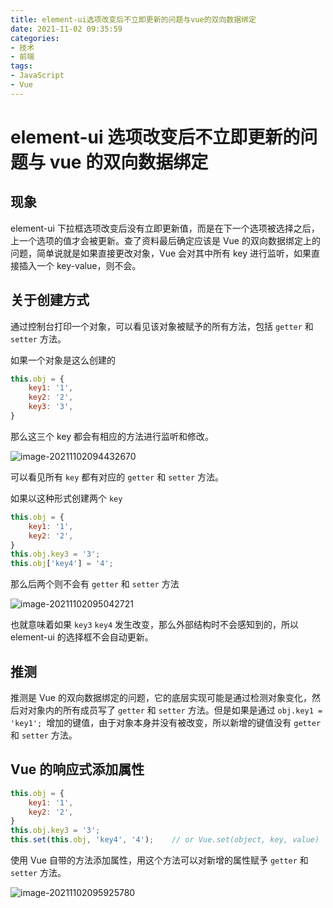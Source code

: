```yaml
---
title: element-ui选项改变后不立即更新的问题与vue的双向数据绑定
date: 2021-11-02 09:35:59
categories:
- 技术
- 前端
tags:
- JavaScript
- Vue
---
```


# element-ui 选项改变后不立即更新的问题与 vue 的双向数据绑定

## 现象

element-ui 下拉框选项改变后没有立即更新值，而是在下一个选项被选择之后，上一个选项的值才会被更新。查了资料最后确定应该是 Vue 的双向数据绑定上的问题，简单说就是如果直接更改对象，Vue 会对其中所有 key 进行监听，如果直接插入一个 key-value，则不会。

<!--more-->

## 关于创建方式

通过控制台打印一个对象，可以看见该对象被赋予的所有方法，包括 `getter` 和 `setter` 方法。

如果一个对象是这么创建的

``` js
this.obj = {
    key1: '1',
    key2: '2',
    key3: '3',
}
```

那么这三个 key 都会有相应的方法进行监听和修改。

![image-20211102094432670](D:\GitHub\zhyib.github.io\source\_posts\20211102-element-ui选项改变后不立即更新的问题与vue的双向数据绑定\image-20211102094432670.png)

可以看见所有 `key` 都有对应的 `getter` 和 `setter` 方法。



如果以这种形式创建两个 `key`

```javascript
this.obj = {
    key1: '1',
    key2: '2',
}
this.obj.key3 = '3';
this.obj['key4'] = '4';
```

那么后两个则不会有 `getter` 和 `setter` 方法

![image-20211102095042721](D:\GitHub\zhyib.github.io\source\_posts\20211102-element-ui选项改变后不立即更新的问题与vue的双向数据绑定\image-20211102095042721.png)

也就意味着如果 `key3` `key4` 发生改变，那么外部结构时不会感知到的，所以 element-ui 的选择框不会自动更新。



## 推测

推测是 Vue 的双向数据绑定的问题，它的底层实现可能是通过检测对象变化，然后对对象内的所有成员写了 `getter` 和 `setter` 方法。但是如果是通过 `obj.key1 = 'key1'; `增加的键值，由于对象本身并没有被改变，所以新增的键值没有 `getter` 和 `setter` 方法。



## Vue 的响应式添加属性

```javascript
this.obj = {
    key1: '1',
    key2: '2',
}
this.obj.key3 = '3';
this.set(this.obj, 'key4', '4');	// or Vue.set(object, key, value)
```

使用 Vue 自带的方法添加属性，用这个方法可以对新增的属性赋予 `getter` 和 `setter` 方法。

![image-20211102095925780](D:\GitHub\zhyib.github.io\source\_posts\20211102-element-ui选项改变后不立即更新的问题与vue的双向数据绑定\image-20211102095925780.png)

